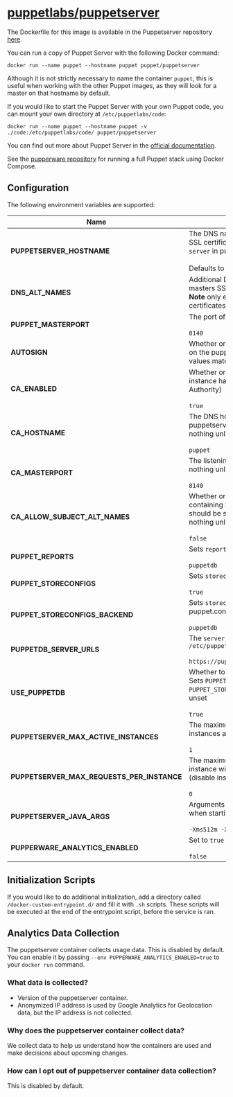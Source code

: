 # [puppetlabs/puppetserver](https://github.com/puppetlabs/puppetserver)

The Dockerfile for this image is available in the Puppetserver repository
[here][1].

You can run a copy of Puppet Server with the following Docker command:

    docker run --name puppet --hostname puppet puppet/puppetserver

Although it is not strictly necessary to name the container `puppet`, this is
useful when working with the other Puppet images, as they will look for a master
on that hostname by default.

If you would like to start the Puppet Server with your own Puppet code, you can
mount your own directory at `/etc/puppetlabs/code`:

    docker run --name puppet --hostname puppet -v ./code:/etc/puppetlabs/code/ puppet/puppetserver

You can find out more about Puppet Server in the [official documentation][2].

See the [pupperware repository][3] for running a full Puppet stack using Docker
Compose.

## Configuration

The following environment variables are supported:

| Name                                       | Usage / Default                                                                                                                                                                         |
|--------------------------------------------|-----------------------------------------------------------------------------------------------------------------------------------------------------------------------------------------|
| **PUPPETSERVER_HOSTNAME**                  | The DNS name used on the masters SSL certificate - sets the `certname` and `server` in puppet.conf<br><br>Defaults to unset.                                                            |
| **DNS_ALT_NAMES**                          | Additional DNS names to add to the masters SSL certificate<br>**Note** only effective on initial run when certificates are generated                                                    |
| **PUPPET_MASTERPORT**                      | The port of the puppet master<br><br>`8140`                                                                                                                                             |
| **AUTOSIGN**                               | Whether or not to enable autosigning on the puppetserver instance. Valid values match [true|false|/path/to/autosign.conf]. Defaults to 'true'.                                          |
| **CA_ENABLED**                             | Whether or not this puppetserver instance has a running CA (Certificate Authority)<br><br>`true`                                                                                        |
| **CA_HOSTNAME**                            | The DNS hostname for the puppetserver running the CA. Does nothing unless `CA_ENABLED=false`<br><br>`puppet`                                                                            |
| **CA_MASTERPORT**                          | The listening port of the CA. Does nothing unless `CA_ENABLED=false`<br><br>`8140`                                                                                                      |
| **CA_ALLOW_SUBJECT_ALT_NAMES**             | Whether or not SSL certificates containing Subject Alternative Names should be signed by the CA. Does nothing unless `CA_ENABLED=true`.<br><br>`false`                                  |
| **PUPPET_REPORTS**                         | Sets `reports` in puppet.conf<br><br>`puppetdb`                                                                                                                                         |
| **PUPPET_STORECONFIGS**                    | Sets `storeconfigs` in puppet.conf<br><br>`true`                                                                                                                                        |
| **PUPPET_STORECONFIGS_BACKEND**            | Sets `storeconfigs_backend` in puppet.conf<br><br>`puppetdb`                                                                                                                            |
| **PUPPETDB_SERVER_URLS**                   | The `server_urls` to set in `/etc/puppetlabs/puppet/puppetdb.conf`<br><br>`https://puppetdb:8081`                                                                                       |
| **USE_PUPPETDB**                           | Whether to connect to puppetdb<br>Sets `PUPPET_REPORTS` to `log` and `PUPPET_STORECONFIGS` to `false` if those unset<br><br>`true`                                                      |
| **PUPPETSERVER_MAX_ACTIVE_INSTANCES**      | The maximum number of JRuby instances allowed<br><br>`1`                                                                                                                                |
| **PUPPETSERVER_MAX_REQUESTS_PER_INSTANCE** | The maximum HTTP requests a JRuby instance will handle in its lifetime (disable instance flushing)<br><br>`0`                                                                           | 
| **PUPPETSERVER_JAVA_ARGS**                 | Arguments passed directly to the JVM when starting the service<br><br>`-Xms512m -Xmx512m`                                                                                               |
| **PUPPERWARE_ANALYTICS_ENABLED**           | Set to `true` to enable Google Analytics<br><br>`false`                                                                                                                                 |

## Initialization Scripts

If you would like to do additional initialization, add a directory called `/docker-custom-entrypoint.d/` and fill it with `.sh` scripts.
These scripts will be executed at the end of the entrypoint script, before the service is ran.

## Analytics Data Collection

The puppetserver container collects usage data. This is disabled by default. You can enable it by passing `--env PUPPERWARE_ANALYTICS_ENABLED=true`
to your `docker run` command.

### What data is collected?
* Version of the puppetserver container.
* Anonymized IP address is used by Google Analytics for Geolocation data, but the IP address is not collected.

### Why does the puppetserver container collect data?

We collect data to help us understand how the containers are used and make decisions about upcoming changes.

### How can I opt out of puppetserver container data collection?

This is disabled by default.


[1]: https://github.com/puppetlabs/puppetserver/blob/master/docker/puppetserver/Dockerfile
[2]: https://puppet.com/docs/puppetserver/latest/services_master_puppetserver.html
[3]: https://github.com/puppetlabs/pupperware
